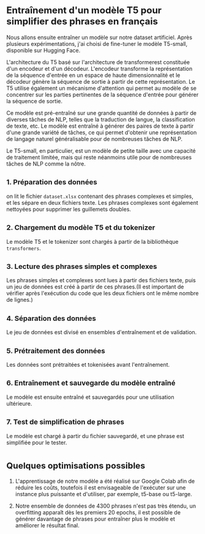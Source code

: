 
# <span style="font-size: 24px;"> Entraînement d'un modèle T5 pour simplifier des phrases en français

Nous allons ensuite entraîner un modèle sur notre dataset artificiel. Après plusieurs expérimentations, j'ai choisi de fine-tuner le modèle T5-small, disponible sur Hugging Face.

L'architecture du T5 basé sur l'architecture de transformerest constituée d'un encodeur et d'un décodeur. L'encodeur transforme la représentation de la séquence d'entrée en un espace de haute dimensionnalité et le décodeur génère la séquence de sortie à partir de cette représentation. Le T5 utilise également un mécanisme d'attention qui permet au modèle de se concentrer sur les parties pertinentes de la séquence d'entrée pour générer la séquence de sortie.

Ce modèle est pré-entraîné sur une grande quantité de données à partir de diverses tâches de NLP, telles que la traduction de langue, la classification de texte, etc. Le modèle est entraîné à générer des paires de texte à partir d'une grande variété de tâches, ce qui permet d'obtenir une représentation de langage naturel généralisable pour de nombreuses tâches de NLP.


Le T5-small, en particulier, est un modèle de petite taille avec une capacité de traitement limitée, mais qui reste néanmoins utile pour de nombreuses tâches de NLP comme la nôtre.

## <span style="font-size: 18px;"> 1. Préparation des données
on lit le fichier `dataset.xlsx` contenant des phrases complexes et simples, et les sépare en deux fichiers texte. Les phrases complexes sont également nettoyées pour supprimer les guillemets doubles.

## <span style="font-size: 18px;"> 2. Chargement du modèle T5 et du tokenizer
Le modèle T5 et le tokenizer sont chargés à partir de la bibliothèque `transformers`.

## <span style="font-size: 18px;"> 3. Lecture des phrases simples et complexes
Les phrases simples et complexes sont lues à partir des fichiers texte, puis un jeu de données est créé à partir de ces phrases.(Il est important de vérifier après l'exécution du code que les deux fichiers ont le même nombre de lignes.)

## <span style="font-size: 18px;"> 4. Séparation des données
Le jeu de données est divisé en ensembles d'entraînement et de validation.

## <span style="font-size: 18px;"> 5. Prétraitement des données
Les données sont prétraitées et tokenisées avant l'entraînement.

## <span style="font-size: 18px;"> 6. Entraînement  et sauvegarde du modèle entraîné
Le modèle est ensuite entraîné et sauvegardés pour une utilisation ultérieure.

## <span style="font-size: 18px;"> 7. Test de simplification de phrases
Le modèle est chargé à partir du fichier sauvegardé, et une phrase est simplifiée pour le tester.

# <span style="font-size: 22px;"> Quelques optimisations possibles

1. L'apprentissage de notre modèle a été réalisé sur Google Colab afin de réduire les coûts, toutefois il est envisageable de l'exécuter sur une instance plus puissante et d'utiliser, par exemple, t5-base ou t5-large.

2. Notre ensemble de données de 4300 phrases n'est pas très étendu, un overfitting apparaît dès les premiers 20 epochs, il est possible de générer davantage de phrases pour entraîner plus le modèle et améliorer le résultat final.
